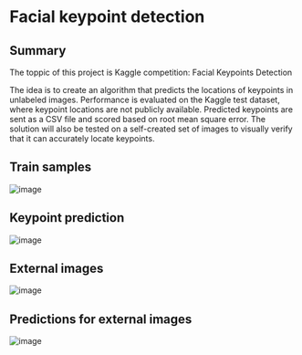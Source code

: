 # Facial keypoint detection

## Summary
The toppic of this project is Kaggle competition: Facial Keypoints Detection

The idea is to create an algorithm that predicts the locations of keypoints in unlabeled images.
Performance is evaluated on the Kaggle test dataset, where keypoint locations are not publicly available. Predicted keypoints are sent as a CSV file and scored based on root mean square error.
The solution will also be tested on a self-created set of images to visually verify that it can accurately locate keypoints.


## Train samples

![image](https://drive.google.com/uc?export=view&id=12BaVhUw_xe8t-UUbk8ohZacnzVMifN8V)


## Keypoint prediction 

![image](https://drive.google.com/uc?export=view&id=1YxP0AVPjwzlurnukcEN6MeBcTKaVMLDx)

## External images

![image](https://drive.google.com/uc?export=view&id=z15sdZ5mVWBoE3oj8nJTvKGk5gxnEVpyfp)

## Predictions for external images

![image](https://drive.google.com/uc?export=view&id=1PzYS28F1p1tdkQs_iTrLmaMwbv-rFcsK)


